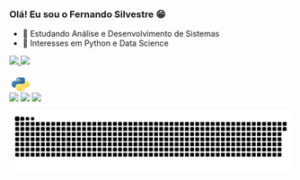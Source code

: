 ### Olá! Eu sou o Fernando Silvestre 😁

- 🌱 Estudando Análise e Desenvolvimento de Sistemas
- 🐍 Interesses em Python e Data Science

<div>
  <a href="https://github.com/Ferbatman">
  <img height="160em" src="https://github-readme-stats.vercel.app/api?username=Ferbatman&show_icons=true&theme=gotham&include_all_commits=true&count_private=true"/>
  <img height="160em" src="https://github-readme-stats.vercel.app/api/top-langs/?username=Ferbatman&layout=compact&langs_count=7&theme=gotham"/>
</div>
<div style="display: inline_block"><br>
  <img align="center" alt="Fer-Python" height="30" width="40" src="https://raw.githubusercontent.com/devicons/devicon/master/icons/python/python-original.svg">
</div>
  
<div> 
  <a href = "mailto:fernandohsilvestre@hotmail.com"><img src="https://img.shields.io/badge/Microsoft_Outlook-0078D4?style=for-the-badge&logo=microsoft-outlook&logoColor=white" target="_blank"></a>
  <a href="https://www.linkedin.com/in/fernando-silvestre-871693192" target="_blank"><img src="https://img.shields.io/badge/-LinkedIn-%230077B5?style=for-the-badge&logo=linkedin&logoColor=white" target="_blank"></a> 
  <a href="http://api.whatsapp.com/send?phone=5518996659351" target="_blank"><img src="https://img.shields.io/badge/WhatsApp-25D366?style=for-the-badge&logo=whatsapp&logoColor=white" target="_blank"></a> 
 
  ![Snake animation](https://github.com/Ferbatman/Ferbatman/blob/output/github-contribution-grid-snake.svg) 
 
</div>

